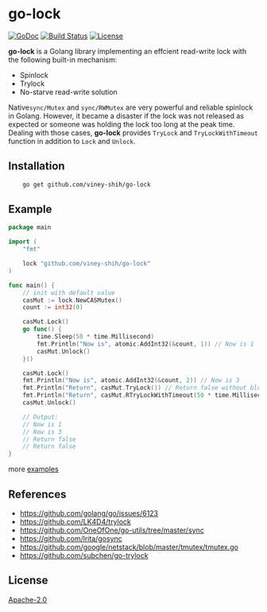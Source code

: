 # go-lock

[![GoDoc](https://godoc.org/github.com/viney-shih/go-lock?status.svg)](https://godoc.org/github.com/viney-shih/go-lock)
[![Build Status](https://travis-ci.com/viney-shih/go-lock.svg?branch=master)](https://travis-ci.com/github/viney-shih/go-lock)
[![License](http://img.shields.io/badge/License-Apache_2-red.svg?style=flat)](http://www.apache.org/licenses/LICENSE-2.0)

**go-lock** is a Golang library implementing an effcient read-write lock with the following built-in mechanism:
- Spinlock
- Trylock
- No-starve read-write solution

Native`sync/Mutex` and `sync/RWMutex` are very powerful and reliable spinlock in Golang. However, it became a disaster if the lock was not released as expected or someone was holding the lock too long at the peak time. Dealing with those cases, **go-lock** provides `TryLock` and `TryLockWithTimeout` function in addition to `Lock` and `Unlock`.

## Installation

```sh
    go get github.com/viney-shih/go-lock
```

## Example
```go
package main

import (
    "fmt"

    lock "github.com/viney-shih/go-lock"
)

func main() {
    // init with default value
    casMut := lock.NewCASMutex()
    count := int32(0)

    casMut.Lock()
    go func() {
        time.Sleep(50 * time.Millisecond)
        fmt.Println("Now is", atomic.AddInt32(&count, 1)) // Now is 1
        casMut.Unlock()
    }()

    casMut.Lock()
    fmt.Println("Now is", atomic.AddInt32(&count, 2)) // Now is 3
    fmt.Println("Return", casMut.TryLock()) // Return false without blocking
    fmt.Println("Return", casMut.RTryLockWithTimeout(50 * time.Millisecond)) // Return false without blocking
    casMut.Unlock()

    // Output:
    // Now is 1
    // Now is 3
    // Return false
    // Return false
}
```

more [examples](./cas_test.go)

## References
- https://github.com/golang/go/issues/6123
- https://github.com/LK4D4/trylock
- https://github.com/OneOfOne/go-utils/tree/master/sync
- https://github.com/lrita/gosync
- https://github.com/google/netstack/blob/master/tmutex/tmutex.go
- https://github.com/subchen/go-trylock

## License
[Apache-2.0](https://opensource.org/licenses/Apache-2.0)
